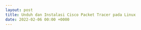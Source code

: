 ```yaml
---
layout: post
title: Unduh dan Instalasi Cisco Packet Tracer pada Linux
date: 2022-02-06 00:00 +0000
---
```

